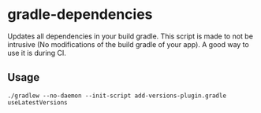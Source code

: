 # gradle-dependencies

Updates all dependencies in your build gradle.
This script is made to not be intrusive (No modifications of the build gradle of your app). 
A good way to use it is during CI.

## Usage

```
./gradlew --no-daemon --init-script add-versions-plugin.gradle useLatestVersions
```
